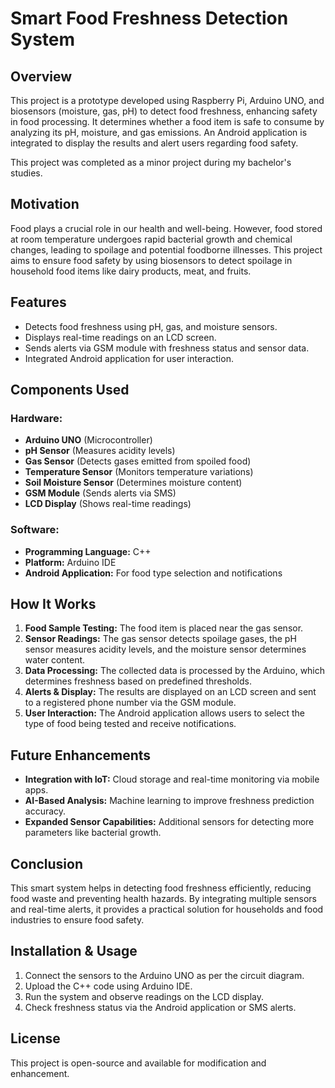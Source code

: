 # Smart Food Freshness Detection System

## Overview
This project is a prototype developed using Raspberry Pi, Arduino UNO, and biosensors (moisture, gas, pH) to detect food freshness, enhancing safety in food processing. It determines whether a food item is safe to consume by analyzing its pH, moisture, and gas emissions. An Android application is integrated to display the results and alert users regarding food safety.

This project was completed as a minor project during my bachelor's studies.

## Motivation
Food plays a crucial role in our health and well-being. However, food stored at room temperature undergoes rapid bacterial growth and chemical changes, leading to spoilage and potential foodborne illnesses. This project aims to ensure food safety by using biosensors to detect spoilage in household food items like dairy products, meat, and fruits.

## Features
- Detects food freshness using pH, gas, and moisture sensors.
- Displays real-time readings on an LCD screen.
- Sends alerts via GSM module with freshness status and sensor data.
- Integrated Android application for user interaction.

## Components Used
### Hardware:
- **Arduino UNO** (Microcontroller)
- **pH Sensor** (Measures acidity levels)
- **Gas Sensor** (Detects gases emitted from spoiled food)
- **Temperature Sensor** (Monitors temperature variations)
- **Soil Moisture Sensor** (Determines moisture content)
- **GSM Module** (Sends alerts via SMS)
- **LCD Display** (Shows real-time readings)

### Software:
- **Programming Language:** C++
- **Platform:** Arduino IDE
- **Android Application:** For food type selection and notifications

## How It Works
1. **Food Sample Testing:** The food item is placed near the gas sensor.
2. **Sensor Readings:** The gas sensor detects spoilage gases, the pH sensor measures acidity levels, and the moisture sensor determines water content.
3. **Data Processing:** The collected data is processed by the Arduino, which determines freshness based on predefined thresholds.
4. **Alerts & Display:** The results are displayed on an LCD screen and sent to a registered phone number via the GSM module.
5. **User Interaction:** The Android application allows users to select the type of food being tested and receive notifications.

## Future Enhancements
- **Integration with IoT:** Cloud storage and real-time monitoring via mobile apps.
- **AI-Based Analysis:** Machine learning to improve freshness prediction accuracy.
- **Expanded Sensor Capabilities:** Additional sensors for detecting more parameters like bacterial growth.

## Conclusion
This smart system helps in detecting food freshness efficiently, reducing food waste and preventing health hazards. By integrating multiple sensors and real-time alerts, it provides a practical solution for households and food industries to ensure food safety.

## Installation & Usage
1. Connect the sensors to the Arduino UNO as per the circuit diagram.
2. Upload the C++ code using Arduino IDE.
3. Run the system and observe readings on the LCD display.
4. Check freshness status via the Android application or SMS alerts.

## License
This project is open-source and available for modification and enhancement.

